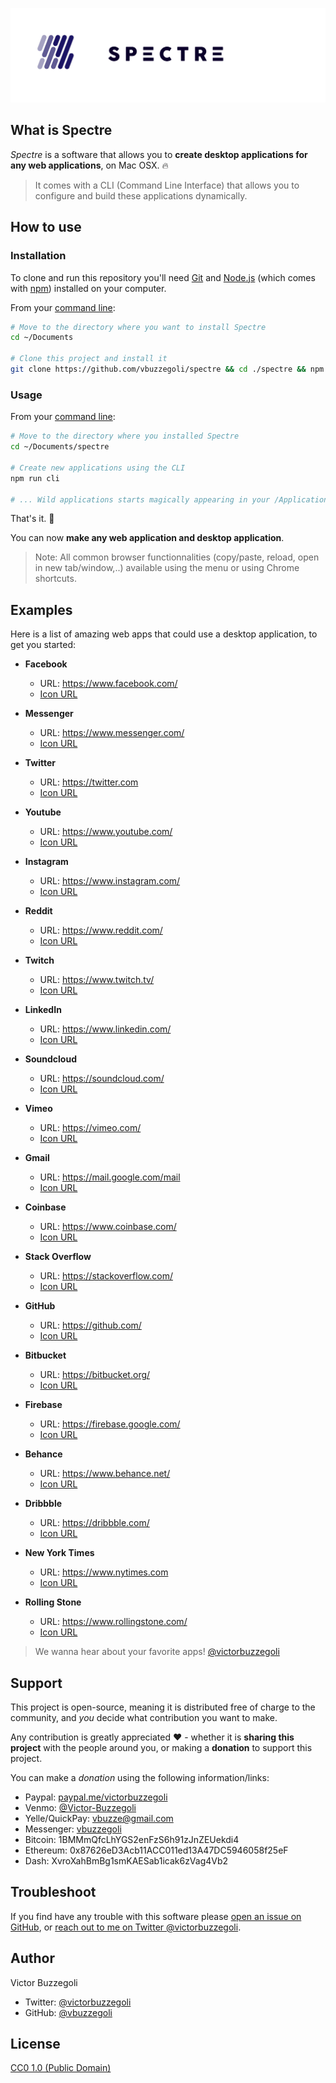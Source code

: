 ![spectre](spectre.png)

## What is Spectre

_Spectre_ is a software that allows you to **create desktop applications for any web applications**, on Mac OSX. :fire:

> It comes with a CLI (Command Line Interface) that allows you to configure and build these applications dynamically.

## How to use

### Installation

To clone and run this repository you'll need [Git](https://git-scm.com) and [Node.js](https://nodejs.org/en/download/) (which comes with [npm](http://npmjs.com)) installed on your computer.

From your [command line](https://www.wikihow.com/Get-to-the-Command-Line-on-a-Mac):

```bash
# Move to the directory where you want to install Spectre
cd ~/Documents

# Clone this project and install it
git clone https://github.com/vbuzzegoli/spectre && cd ./spectre && npm install
```

### Usage

From your [command line](https://www.wikihow.com/Get-to-the-Command-Line-on-a-Mac):

```bash
# Move to the directory where you installed Spectre
cd ~/Documents/spectre

# Create new applications using the CLI
npm run cli

# ... Wild applications starts magically appearing in your /Applications folder
```

That's it. :raised_hands:

You can now **make any web application and desktop application**.

> Note: All common browser functionnalities (copy/paste, reload, open in new tab/window,..) available using the menu or using Chrome shortcuts.

## Examples

Here is a list of amazing web apps that could use a desktop application, to get you started:

- **Facebook**
  - URL: https://www.facebook.com/
  - [Icon URL](https://1.bp.blogspot.com/-XiLOdfhlkWM/VQLP0EKDrVI/AAAAAAAAXwM/tvzCwhKdxw4/s1600/F_icon.svg.png)

- **Messenger**
  - URL: https://www.messenger.com/
  - [Icon URL](https://upload.wikimedia.org/wikipedia/commons/thumb/8/83/Facebook_Messenger_4_Logo.svg/1200px-Facebook_Messenger_4_Logo.svg.png)

- **Twitter**
  - URL: https://twitter.com
  - [Icon URL](https://raphahw.com/wp-content/uploads/2016/08/Twittericon.png)

- **Youtube**
  - URL: https://www.youtube.com/
  - [Icon URL](https://upload.wikimedia.org/wikipedia/commons/thumb/5/52/YouTube_social_white_circle_%282017%29.svg/1024px-YouTube_social_white_circle_%282017%29.svg.png)

- **Instagram**
  - URL: https://www.instagram.com/
  - [Icon URL](https://cdn.pixelprivacy.com/wp-content/uploads/2018/02/Instagram-Icon.png)

- **Reddit**
  - URL: https://www.reddit.com/
  - [Icon URL](https://www.androidpolice.com/wp-content/uploads/2016/01/nexus2cee_reddit.png)

- **Twitch**
  - URL: https://www.twitch.tv/
  - [Icon URL](https://image.flaticon.com/icons/png/512/733/733577.png)

- **LinkedIn**
  - URL: https://www.linkedin.com/
  - [Icon URL](https://www.shareicon.net/data/2016/10/18/844194_color_512x512.png)

- **Soundcloud**
  - URL: https://soundcloud.com/
  - [Icon URL](https://cdn.icon-icons.com/icons2/729/PNG/512/soundcloud_icon-icons.com_62724.png)

- **Vimeo**
  - URL: https://vimeo.com/
  - [Icon URL](http://icons.iconarchive.com/icons/sicons/basic-round-social/512/vimeo-icon.png)

- **Gmail**
  - URL: https://mail.google.com/mail
  - [Icon URL](https://maxcdn.icons8.com/Share/icon/color/Logos/gmail1600.png)

- **Coinbase**
  - URL: https://www.coinbase.com/
  - [Icon URL](https://i0.wp.com/paywithink.com/wp-content/uploads/2018/09/icon-512px-1.png?w=1080&ssl=1)

- **Stack Overflow**
  - URL: https://stackoverflow.com/
  - [Icon URL](https://www.daskeyboard.com/images/applets/stack-overflow/icon.png)

- **GitHub**
  - URL: https://github.com/
  - [Icon URL](https://cdn.afterdawn.fi/v3/news/original/github-logo.png)

- **Bitbucket**
  - URL: https://bitbucket.org/
  - [Icon URL](https://cdn3.iconfinder.com/data/icons/popular-services-brands/512/bitbucket-512.png)
  
- **Firebase**
  - URL: https://firebase.google.com/
  - [Icon URL](https://external-content.duckduckgo.com/iu/?u=http%3A%2F%2Fwww.stickpng.com%2Fassets%2Fthumbs%2F5847f40ecef1014c0b5e488a.png)

- **Behance**
  - URL: https://www.behance.net/
  - [Icon URL](https://cdn.onlinewebfonts.com/svg/img_45478.png)

- **Dribbble**
  - URL: https://dribbble.com/
  - [Icon URL](https://cdn.freebiesupply.com/logos/large/2x/dribbble-icon-1-logo-png-transparent.png)

- **New York Times**
  - URL: https://www.nytimes.com
  - [Icon URL](https://external-content.duckduckgo.com/iu/?u=http%3A%2F%2Ffiles.softicons.com%2Fdownload%2Fsystem-icons%2Fwindows-8-metro-invert-icons-by-dakirby309%2Fpng%2F256x256%2FInternet%2520Shortcuts%2520%26%2520Manufacturers%2FThe%2520New%2520York%2520Times%2520alt.png)

- **Rolling Stone**
  - URL: https://www.rollingstone.com/
  - [Icon URL](https://1000logos.net/wp-content/uploads/2017/05/Rolling-Stones-logo-432x500.png)

> We wanna hear about your favorite apps! [@victorbuzzegoli](https://twitter.com/victorbuzzegoli)

## Support

This project is open-source, meaning it is distributed free of charge to the community, and _you_ decide what contribution you want to make.

Any contribution is greatly appreciated :heart: - whether it is **sharing this project** with the people around you, or making a **donation** to support this project.

You can make a _donation_ using the following information/links:  

- Paypal: [paypal.me/victorbuzzegoli](https://www.paypal.com/paypalme2/victorbuzzegoli)
- Venmo: [@Victor-Buzzegoli](https://venmo.com/code?user_id=2638020016603136260)
- Yelle/QuickPay: vbuzze@gmail.com
- Messenger: [vbuzzegoli](https://www.messenger.com/t/vbuzzegoli)
- Bitcoin: 1BMMmQfcLhYGS2enFzS6h91zJnZEUekdi4
- Ethereum: 0x87626eD3Acb11ACC011ed13A47DC5946058f25eF
- Dash: XvroXahBmBg1smKAESab1icak6zVag4Vb2

## Troubleshoot

If you find have any trouble with this software please [open an issue on GitHub](https://github.com/vbuzzegoli/spectre/issues), or [reach out to me on Twitter @victorbuzzegoli](https://twitter.com/victorbuzzegoli).

## Author

Victor Buzzegoli

- Twitter: [@victorbuzzegoli](https://twitter.com/victorbuzzegoli)
- GitHub: [@vbuzzegoli](https://github.com/vbuzzegoli)

## License

[CC0 1.0 (Public Domain)](LICENSE.md)

